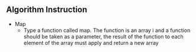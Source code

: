 ## Algorithm Instruction

- Map 
    - Type a function called map. The function is an array i and a
    function should be taken as a parameter, the result of the function
    to each element of the array must apply and return a new array